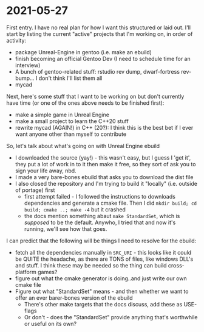 2021-05-27
==========

First entry. I have no real plan for how I want this structured or laid out.
I'll start by listing the current "active" projects that I'm working on, in
order of activity:

- package Unreal-Engine in gentoo (i.e. make an ebuild)
- finish becoming an official Gentoo Dev (I need to schedule time for an
  interview)
- A bunch of gentoo-related stuff: rstudio rev dump, dwarf-fortress rev-bump...
  I don't think I'll list them all
- mycad

Next, here's some stuff that I want to be working on but don't currently have
time (or one of the ones above needs to be finished first):

- make a simple game in Unreal Engine
- make a small project to learn the C++20 stuff
- rewrite mycad (AGAIN!) in C++ (20?): I think this is the best bet if I ever
  want anyone other than myself to contribute

So, let's talk about what's going on with Unreal Engine ebuild

- I downloaded the source (yay!) - this wasn't easy, but I guess I 'get it',
  they put a lot of work in to it then make it free, so they sort of ask you to
  sign your life away, nbd.
- I made a very bare-bones ebuild that asks you to download the dist file
- I also closed the repository and I'm trying to build it "locally" (i.e.
  outside of portage) first
    - first attempt failed - I followed the instructions to downloads
      dependencies and generate a cmake file. Then I did `mkdir build; cd build;
      cmake ..; make -4` but it crashed
    - the docs mention something abaut `make StandardSet`, which is _supposed_
      to be the default. Anywho, I tried that and now it's running, we'll see
      how that goes.

I can predict that the following will be things I need to resolve for the
ebuild:

- fetch all the dependencies manually in `SRC_URI` - this looks like it could be
  QUITE the headache, as there are TONS of files, like windows DLL's and stuff.
  I think these may be needed so the thing can build cross-platform games?
- figure out what the cmake generator is doing..and just write our own cmake
  file
- Figure out what "StandardSet" means - and then whether we want to offer an
  ever barer-bones version of the ebuild
    - There's other make targets that the docs discuss, add these as USE-flags
    - Or don't - does the "StandardSet" provide anything that's worthwhile or
      useful on its own?
